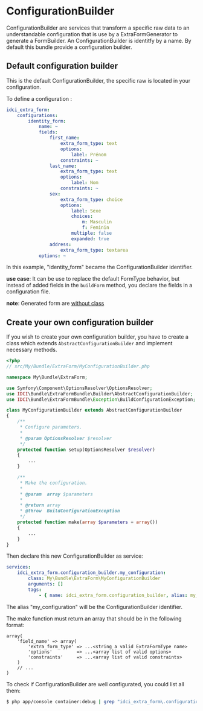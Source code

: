 ConfigurationBuilder
====================


ConfigurationBuilder are services that transform a specific raw data to an understandable
configuration that is use by a ExtraFormGenerator to generate a FormBuilder.
An ConfigurationBuilder is identitfy by a name.
By default this bundle provide a configuration builder.


## Default configuration builder

This is the default ConfigurationBuilder, the specific raw is located in your configuration.

To define a configuration :

```yml
idci_extra_form:
    configurations:
        identity_form:
            name: ~
            fields:
                first_name:
                    extra_form_type: text
                    options:
                        label: Prénom
                    constraints: ~
                last_name:
                    extra_form_type: text
                    options:
                        label: Nom
                    constraints: ~
                sex:
                    extra_form_type: choice
                    options:
                        label: Sexe
                        choices:
                            m: Masculin
                            f: Feminin
                        multiple: false
                        expanded: true
                address:
                    extra_form_type: textarea
            options: ~
```

In this example, "identity_form" became the ConfigurationBuilder identifier.

**use case**:
It can be use to replace the default FormType behavior, but instead of added fields
in the `buildForm` method, you declare the fields in a configuration file.

**note**:
Generated form are [without class](http://symfony.com/doc/current/book/forms.html#using-a-form-without-a-class)


## Create your own configuration builder

If you wish to create your own configuration builder, you have to create a class
which extends `AbstractConfigurationBuilder` and implement necessary methods.

```php
<?php
// src/My/Bundle/ExtraForm/MyConfigurationBuilder.php

namespace My\Bundle\ExtraForm;

use Symfony\Component\OptionsResolver\OptionsResolver;
use IDCI\Bundle\ExtraFormBundle\Builder\AbstractConfigurationBuilder;
use IDCI\Bundle\ExtraFormBundle\Exception\BuildConfigurationException;

class MyConfigurationBuilder extends AbstractConfigurationBuilder
{
    /**
     * Configure parameters.
     *
     * @param OptionsResolver $resolver
     */
    protected function setup(OptionsResolver $resolver)
    {
        ...
    }

    /**
     * Make the configuration.
     *
     * @param  array $parameters
     *
     * @return array
     * @throw  BuildConfigurationException
     */
    protected function make(array $parameters = array())
    {
        ...
    }
}
```

Then declare this new ConfigurationBuilder as service:

```yml
services:
    idci_extra_form.configuration_builder.my_configuration:
        class: My\Bundle\ExtraForm\MyConfigurationBuilder
        arguments: []
        tags:
            - { name: idci_extra_form.configuration_builder, alias: my_configuration }
```

The alias "my_configuration" will be the ConfigurationBuilder identifier.

The make function must return an array that should be in the following format:

```
array(
    'field_name' => array(
        'extra_form_type' => ...<string a valid ExtraFormType name>
        'options'         => ...<array list of valid options>
        'constraints'     => ...<array list of valid constraints>
    )
    // ...
)
```


To check if ConfigurationBuilder are well configurated, you could list all them:
```sh
$ php app/console container:debug | grep "idci_extra_form\.configuration_builder"
```
